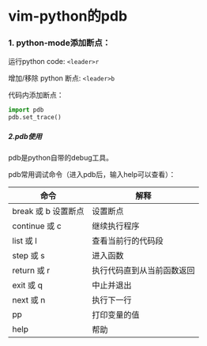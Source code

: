 # vim-python的pdb

### 1. python-mode添加断点：

运行python code: `<leader>r`

增加/移除 python 断点: `<leader>b`

代码内添加断点：

```python
import pdb
pdb.set_trace()
```



##### 2.pdb使用

pdb是python自带的debug工具。

pdb常用调试命令（进入pdb后，输入help可以查看）：

| 命令                | 解释                       |
| ------------------- | -------------------------- |
| break 或 b 设置断点 | 设置断点                   |
| continue 或 c       | 继续执行程序               |
| list 或 l           | 查看当前行的代码段         |
| step 或 s           | 进入函数                   |
| return 或 r         | 执行代码直到从当前函数返回 |
| exit 或 q           | 中止并退出                 |
| next 或 n           | 执行下一行                 |
| pp                  | 打印变量的值               |
| help                | 帮助                       |

